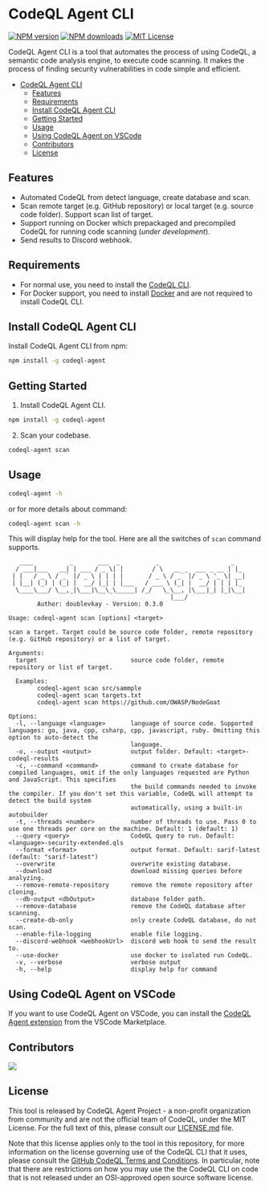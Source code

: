 # CodeQL Agent CLI

[![NPM version][npm-version-image]][npm-url]
[![NPM downloads][npm-downloads-image]][npm-downloads-url]
[![MIT License][license-image]][license-url]

CodeQL Agent CLI is a tool that automates the process of using CodeQL, a semantic code analysis engine, to execute code scanning. It makes the process of finding security vulnerabilities in code simple and efficient.

- [CodeQL Agent CLI](#codeql-agent-cli)
  - [Features](#features)
  - [Requirements](#requirements)
  - [Install CodeQL Agent CLI](#install-codeql-agent-cli)
  - [Getting Started](#getting-started)
  - [Usage](#usage)
  - [Using CodeQL Agent on VSCode](#using-codeql-agent-on-vscode)
  - [Contributors](#contributors)
  - [License](#license)

## Features

- Automated CodeQL from detect language, create database and scan.
- Scan remote target (e.g. GitHub repository) or local target (e.g. source code folder). Support scan list of target.
- Support running on Docker which prepackaged and precompiled CodeQL for running code scanning (*under development*).
- Send results to Discord webhook.

## Requirements

- For normal use, you need to install the [CodeQL CLI](https://codeql.github.com/).
- For Docker support, you need to install [Docker](https://docs.docker.com/get-docker/) and are not required to install CodeQL CLI.

## Install CodeQL Agent CLI

Install CodeQL Agent CLI from npm:

```bash
npm install -g codeql-agent
```

## Getting Started

1. Install CodeQL Agent CLI.

```bash
npm install -g codeql-agent
```

2. Scan your codebase.

```bash
codeql-agent scan
```

## Usage

```bash
codeql-agent -h
```

or for more details about command:

```bash
codeql-agent scan -h
```

This will display help for the tool. Here are all the switches of `scan` command supports.

```console
   ____          _       ___  _          _                    _   
  / ___|___   __| | ___ / _ \| |        / \   __ _  ___ _ __ | |_ 
 | |   / _ \ / _` |/ _ \ | | | |       / _ \ / _` |/ _ \ '_ \| __|
 | |__| (_) | (_| |  __/ |_| | |___   / ___ \ (_| |  __/ | | | |_ 
  \____\___/ \__,_|\___|\__\_\_____| /_/   \_\__, |\___|_| |_|\__|
                                             |___/                
        Author: doublevkay - Version: 0.3.0

Usage: codeql-agent scan [options] <target>

scan a target. Target could be source code folder, remote repository (e.g. GitHub repository) or a list of target.

Arguments:
  target                          source code folder, remote repository or list of target.

  Examples:
        codeql-agent scan src/sammple
        codeql-agent scan targets.txt
        codeql-agent scan https://github.com/OWASP/NodeGoat

Options:
  -l, --language <language>       language of source code. Supported languages: go, java, cpp, csharp, cpp, javascript, ruby. Omitting this option to auto-detect the
                                  language.
  -o, --output <output>           output folder. Default: <target>-codeql-results
  -c, --command <command>         command to create database for compiled languages, omit if the only languages requested are Python and JavaScript. This specifies
                                  the build commands needed to invoke the compiler. If you don't set this variable, CodeQL will attempt to detect the build system
                                  automatically, using a built-in autobuilder
  -t, --threads <number>          number of threads to use. Pass 0 to use one threads per core on the machine. Default: 1 (default: 1)
  --query <query>                 CodeQL query to run. Default: <language>-security-extended.qls
  --format <format>               output format. Default: sarif-latest (default: "sarif-latest")
  --overwrite                     overwrite existing database.
  --download                      download missing queries before analyzing.
  --remove-remote-repository      remove the remote repository after cloning.
  --db-output <dbOutput>          database folder path.
  --remove-database               remove the CodeQL database after scanning.
  --create-db-only                only create CodeQL database, do not scan.
  --enable-file-logging           enable file logging.
  --discord-webhook <webhookUrl>  discord web hook to send the result to.
  --use-docker                    use docker to isolated run CodeQL.
  -v, --verbose                   verbose output
  -h, --help                      display help for command
```

## Using CodeQL Agent on VSCode

If you want to use CodeQL Agent on VSCode, you can install the [CodeQL Agent extension](https://marketplace.visualstudio.com/items?itemName=DoubleVKay.codeql-agent) from the VSCode Marketplace.

## Contributors

<a href="https://github.com/codeql-agent-project/codeql-agent-cli/graphs/contributors">
  <img src="https://contrib.rocks/image?repo=codeql-agent-project/codeql-agent-cli" />
</a>

## License

This tool is released by CodeQL Agent Project - a  non-profit organization from community and are not the official team of CodeQL, under the MIT License. For the full text of this, please consult our [LICENSE.md](LICENSE.md) file.

Note that this license applies only to the tool in this repository, for more information on the license governing use of the CodeQL CLI that it uses, please consult the [GitHub CodeQL Terms and Conditions](https://securitylab.github.com/tools/codeql/license/). In particular, note that there are restrictions on how you may use the the CodeQL CLI on code that is not released under an OSI-approved open source software license.

[npm-url]: https://npmjs.org/package/codeql-agent
[npm-version-image]: https://img.shields.io/npm/v/codeql-agent.svg?style=flat

[npm-downloads-image]: https://img.shields.io/npm/dm/codeql-agent.svg?style=flat
[npm-downloads-url]: https://app.fossa.com/projects/git%2Bgithub.com%2Fcodeql-agent-project%2Fcodeql-agent?ref=badge_large

[license-image]: https://img.shields.io/badge/license-MIT-blue.svg?style=flat
[license-url]: LICENSE